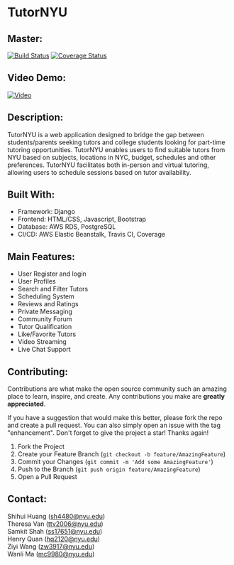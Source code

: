 # TutorNYU

## Master:
[![Build Status](https://app.travis-ci.com/gcivil-nyu-org/INT2-Monday-Spring2024-Team-2.svg?token=6HgZsGCnodk6i6zYsYKA&branch=master)](https://app.travis-ci.com/gcivil-nyu-org/INT2-Monday-Spring2024-Team-2) [![Coverage Status](https://coveralls.io/repos/github/gcivil-nyu-org/INT2-Monday-Spring2024-Team-2/badge.svg?branch=master)](https://coveralls.io/github/gcivil-nyu-org/INT2-Monday-Spring2024-Team-2?branch=master)

## Video Demo:
[![Video](https://github.com/gcivil-nyu-org/INT2-Monday-Spring2024-Team-2/assets/129098312/c38e3410-9965-4607-b33f-2af806ec43f6)](https://www.youtube.com/watch?v=GXbiK17f5do)

## Description:
TutorNYU is a web application designed to bridge the gap between students/parents seeking tutors and college students looking for part-time tutoring opportunities. TutorNYU enables users to find suitable tutors from NYU based on subjects, locations in NYC, budget, schedules and other preferences. TutorNYU facilitates both in-person and virtual tutoring, allowing users to schedule sessions based on tutor availability.

## Built With:
- Framework: Django
- Frontend: HTML/CSS, Javascript, Bootstrap
- Database: AWS RDS, PostgreSQL
- CI/CD: AWS Elastic Beanstalk, Travis CI, Coverage

## Main Features:
- User Register and login
- User Profiles
- Search and Filter Tutors
- Scheduling System
- Reviews and Ratings
- Private Messaging
- Community Forum
- Tutor Qualification
- Like/Favorite Tutors
- Video Streaming
- Live Chat Support

## Contributing:
Contributions are what make the open source community such an amazing place to learn, inspire, and create. Any contributions you make are **greatly appreciated**.

If you have a suggestion that would make this better, please fork the repo and create a pull request. You can also simply open an issue with the tag "enhancement".
Don't forget to give the project a star! Thanks again!

1. Fork the Project
2. Create your Feature Branch (`git checkout -b feature/AmazingFeature`)
3. Commit your Changes (`git commit -m 'Add some AmazingFeature'`)
4. Push to the Branch (`git push origin feature/AmazingFeature`)
5. Open a Pull Request

## Contact:
Shihui Huang (sh4480@nyu.edu)  
Theresa Van (ttv2006@nyu.edu)  
Samkit Shah (ss17651@nyu.edu)  
Henry Quan (hq2120@nyu.edu)  
Ziyi Wang (zw3917@nyu.edu)  
Wanli Ma (mc9980@nyu.edu)  
